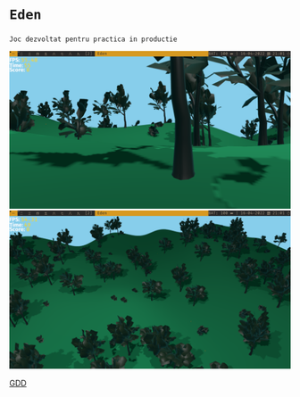 # `Eden`
`Joc dezvoltat pentru practica in productie`

![p1](markdown/first.png)
![p2](markdown/second.png)

[GDD](markdown/gdd.md)

